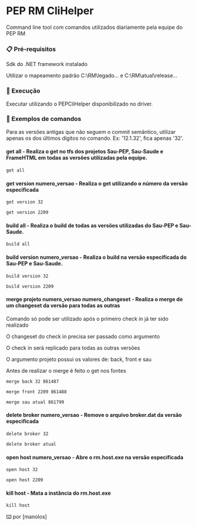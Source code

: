 # PEP RM CliHelper

Command line tool com comandos utilizados diariamente pela equipe do PEP RM

### 📋 Pré-requisitos

Sdk do .NET framework instalado

Utilizar o mapeamento padrão C:\RM\legado\... e C:\RM\atual\release\...

### 🔧 Execução

Executar utilizando o PEPCliHelper disponibilizado no driver.

### 🔩 Exemplos de comandos

Para as versões antigas que não seguem o commit semântico, utilizar apenas os dos últimos dígitos no comando. Ex: '12.1.32', fica apenas '32'.

#### get all - Realiza o get no tfs dos projetos Sau-PEP, Sau-Saude e FrameHTML em todas as versões utilizadas pela equipe.

```
get all
```

#### get version numero_versao - Realiza o get utilizando o número da versão especificada 

```
get version 32
```
```
get version 2209
```

#### build all - Realiza o build de todas as versões utilizadas do Sau-PEP e Sau-Saude.

```
build all
```

#### build version numero_versao - Realiza o build na versão especificada do Sau-PEP e Sau-Saude.

```
build version 32
```
```
build version 2209
```

#### merge projeto numero_versao numero_changeset - Realiza o merge de um changeset da versão para todas as outras

Comando só pode ser utilizado após o primeiro check in já ter sido realizado

O changeset do check in precisa ser passado como argumento

O check in será replicado para todas as outras versões

O argumento projeto possui os valores de: back, front e sau

Antes de realizar o merge é feito o get nos fontes

```
merge back 32 861487
```

```
merge front 2209 861488
```

```
merge sau atual 861799
```

#### delete broker numero_versao - Remove o arquivo broker.dat da versão especificada

```
delete broker 32
```

```
delete broker atual
```

#### open host numero_versao - Abre o rm.host.exe na versão especificada

```
open host 32
```

```
open host 2209
```

#### kill host - Mata a instância do rm.host.exe

```
kill host
```


⌨️ por [manolos]
